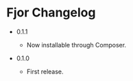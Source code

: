 Fjor Changelog
==============

*	0.1.1

	*	Now installable through Composer.

*	0.1.0

	*	First release.